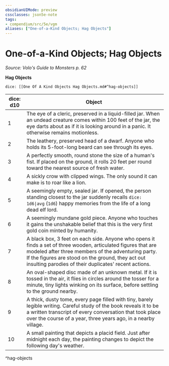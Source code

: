 ```yaml
---
obsidianUIMode: preview
cssclasses: json5e-note
tags:
- compendium/src/5e/vgm
aliases: ["One-of-a-Kind Objects; Hag Objects"]
---
```

# One-of-a-Kind Objects; Hag Objects
*Source: Volo's Guide to Monsters p. 62* 

**Hag Objects**

`dice: [[One Of A Kind Objects Hag Objects.md#^hag-objects]]`

| dice: d10 | Object |
|-----------|--------|
| 1 | The eye of a cleric, preserved in a liquid-filled jar. When an undead creature comes within 100 feet of the jar, the eye darts about as if it is looking around in a panic. It otherwise remains motionless. |
| 2 | The leathery, preserved head of a dwarf. Anyone who holds its 5-foot-long beard can see through its eyes. |
| 3 | A perfectly smooth, round stone the size of a human's fist. If placed on the ground, it rolls 20 feet per round toward the nearest source of fresh water. |
| 4 | A sickly crow with clipped wings. The only sound it can make is to roar like a lion. |
| 5 | A seemingly empty, sealed jar. If opened, the person standing closest to the jar suddenly recalls `dice: 1d6\|avg` (`1d6`) happy memories from the life of a long dead elf lord. |
| 6 | A seemingly mundane gold piece. Anyone who touches it gains the unshakable belief that this is the very first gold coin minted by humanity. |
| 7 | A black box, 3 feet on each side. Anyone who opens it finds a set of three wooden, articulated figures that are modeled after three members of the adventuring party. If the figures are stood on the ground, they act out insulting parodies of their duplicates' recent actions. |
| 8 | An oval-shaped disc made of an unknown metal. If it is tossed in the air, it flies in circles around the tosser for a minute, tiny lights winking on its surface, before settling to the ground nearby. |
| 9 | A thick, dusty tome, every page filled with tiny, barely legible writing. Careful study of the book reveals it to be a written transcript of every conversation that took place over the course of a year, three years ago, in a nearby village. |
| 10 | A small painting that depicts a placid field. Just after midnight each day, the painting changes to depict the following day's weather. |
^hag-objects